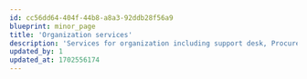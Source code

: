 ```yaml
---
id: cc56dd64-404f-44b8-a8a3-92ddb28f56a9
blueprint: minor_page
title: 'Organization services'
description: 'Services for organization including support desk, Procurement needs, Event, Research, Office.'
updated_by: 1
updated_at: 1702556174
---
```

